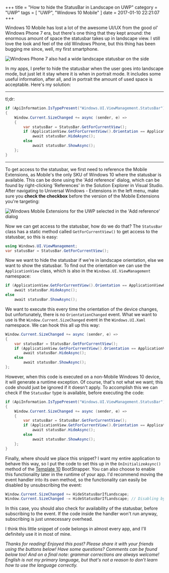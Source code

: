 +++
title = "How to hide the StatusBar in Landscape on UWP"
category = "UWP"
tags = [ "UWP", "Windows 10 Mobile" ]
date = 2017-01-10 22:21:07
+++


Windows 10 Mobile has lost a lot of the awesome UI/UX from the good ol' Windows Phone 7 era, but there's one thing that they kept around: the enormous amount of space the statusbar takes up in landscape view. I still love the look and feel of the old Windows Phone, but this thing has been bugging me since, well, my first smartphone.
<!-- more -->

![Windows Phone 7 also had a wide landscape statusbar on the side](/2017/01/10/how-to-hide-the-statusbar-in-landscape-on-uwp/wp7.jpg "The StatusBar on WP7 (screenshots were impossible, back then)")

In my apps, I prefer to hide the statusbar when the user goes into landscape mode, but just let it stay where it is when in portrait mode. It includes some useful information, after all, and in portrait the amount of used space is acceptable. Here's my solution:

------
tl;dr:
```csharp
if (ApiInformation.IsTypePresent("Windows.UI.ViewManagement.StatusBar"))
{
    Window.Current.SizeChanged += async (sender, e) =>
    {
        var statusBar = StatusBar.GetForCurrentView();
        if (ApplicationView.GetForCurrentView().Orientation == ApplicationViewOrientation.Landscape)
            await statusBar.HideAsync();
        else
            await statusBar.ShowAsync();
    };
}
```
------

To get access to the statusbar, we first need to reference the Mobile Extensions, as Mobile's the only SKU of Windows 10 where the statusbar is available. This can be done using the 'Add reference' dialog, which can be found by right-clicking 'References' in the Solution Explorer in Visual Studio. After navigating to Universal Windows - Extensions in the left menu, make sure you **check the checkbox** before the version of the Mobile Extensions you're targeting:

![Windows Mobile Extensions for the UWP selected in the 'Add reference' dialog](/2017/01/10/how-to-hide-the-statusbar-in-landscape-on-uwp/references.png "The 'Add reference' dialog")

Now we can get access to the statusbar, how do we do that? The `StatusBar` class has a static method called `GetForCurrentView()` to get access to the statusbar, so this is easy:

```csharp
using Windows.UI.ViewManagement;
var statusBar = StatusBar.GetForCurrentView();
```

Now we want to hide the statusbar if we're in landscape orientation, else we want to show the statusbar. To find out the orientation we can use the `ApplicationView` class, which is also in the `Windows.UI.ViewManagement` namespace:

```csharp
if (ApplicationView.GetForCurrentView().Orientation == ApplicationViewOrientation.Landscape)
    await statusBar.HideAsync();
else
    await statusBar.ShowAsync();
```

We want to execute this every time the orientation of the device changes, but unfortunately, there is no `OrientationChanged` event. What we want to use is the `Window.Current.SizeChanged` event in the `Windows.UI.Xaml` namespace. We can hook this all up this way:

```csharp
Window.Current.SizeChanged += async (sender, e) =>
{
    var statusBar = StatusBar.GetForCurrentView();
    if (ApplicationView.GetForCurrentView().Orientation == ApplicationViewOrientation.Landscape)
        await statusBar.HideAsync();
    else
        await statusBar.ShowAsync();
};
```

However, when this code is executed on a non-Mobile Windows 10 device, it will generate a runtime exception. Of course, that's not what we want; this code should just be ignored if it doesn't apply. To accomplish this we can check if the `StatusBar` type is available, before executing the code:

```csharp
if (ApiInformation.IsTypePresent("Windows.UI.ViewManagement.StatusBar"))
{
    Window.Current.SizeChanged += async (sender, e) =>
    {
        var statusBar = StatusBar.GetForCurrentView();
        if (ApplicationView.GetForCurrentView().Orientation == ApplicationViewOrientation.Landscape)
            await statusBar.HideAsync();
        else
            await statusBar.ShowAsync();
    };
}
```

Finally, where should we place this snippet? I want my entire application to behave this way, so I put the code to set this up in the `OnInitializeAsync()` method of the [Template 10](https://aka.ms/template10) BootStrapper. You can also choose to enable this functionality later in the runtime of your app. I'd recommend moving the event handler into its own method, so the functionality can easily be disabled by unsubscribing the event:

```csharp
Window.Current.SizeChanged += HideStatusBarIfLandscape;
Window.Current.SizeChanged -= HideStatusBarIfLandscape; // Disabling by unsubscribing
```

In this case, you should also check for availability of the statusbar, before subscribing to the event. If the code inside the handler won't run anyway, subscribing is just unnecessary overhead.

I think this little snippet of code belongs in almost every app, and I'll definitely use it in most of mine.

*Thanks for reading! Enjoyed this post? Please share it with your friends using the buttons below! Have some questions? Comments can be found below too! And on a final note: grammar corrections are always welcome! English is not my primary language, but that's not a reason to don't learn how to use the language correctly.*